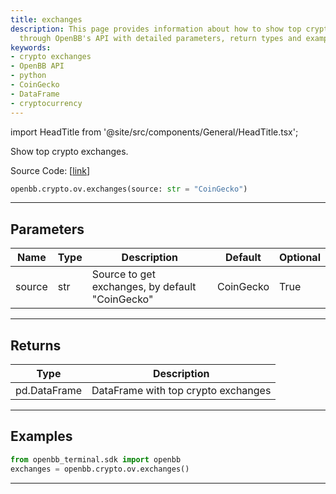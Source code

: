 ```yaml
---
title: exchanges
description: This page provides information about how to show top crypto exchanges
  through OpenBB's API with detailed parameters, return types and examples.
keywords:
- crypto exchanges
- OpenBB API
- python
- CoinGecko
- DataFrame
- cryptocurrency
---
```


import HeadTitle from '@site/src/components/General/HeadTitle.tsx';

<HeadTitle title="crypto.ov.exchanges - Reference | OpenBB SDK Docs" />

Show top crypto exchanges.

Source Code: [[link](https://github.com/OpenBB-finance/OpenBBTerminal/tree/main/openbb_terminal/cryptocurrency/overview/sdk_helpers.py#L42)]

```python
openbb.crypto.ov.exchanges(source: str = "CoinGecko")
```

---

## Parameters

| Name | Type | Description | Default | Optional |
| ---- | ---- | ----------- | ------- | -------- |
| source | str | Source to get exchanges, by default "CoinGecko" | CoinGecko | True |


---

## Returns

| Type | Description |
| ---- | ----------- |
| pd.DataFrame | DataFrame with top crypto exchanges |
---

## Examples

```python
from openbb_terminal.sdk import openbb
exchanges = openbb.crypto.ov.exchanges()
```

---
